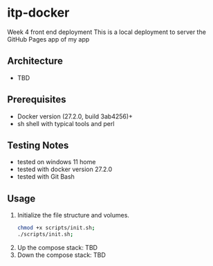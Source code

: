 # itp-docker
Week 4 front end deployment
This is a local deployment to server the GitHub Pages app of my app

## Architecture
- TBD
## Prerequisites
- Docker version (27.2.0, build 3ab4256)+
- sh shell with typical tools and perl
## Testing Notes
- tested on windows 11 home
- tested with docker version 27.2.0
- tested with Git Bash
## Usage
1. Initialize the file structure and volumes.
    ```bash
    chmod +x scripts/init.sh;
    ./scripts/init.sh;
    ```
2. Up the compose stack:
    TBD
3. Down the compose stack:
    TBD
